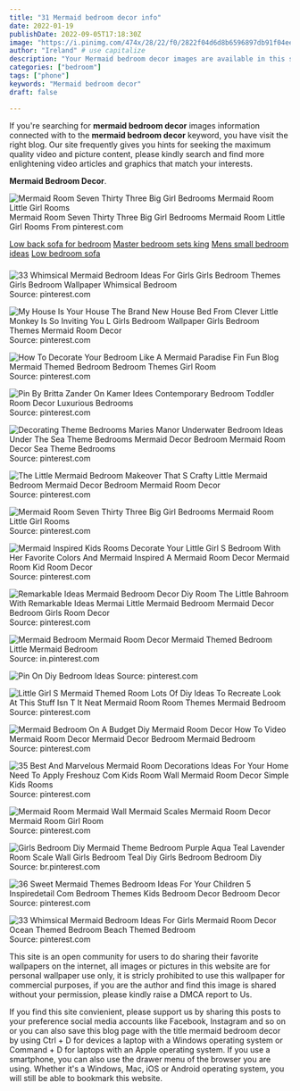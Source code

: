```yaml
---
title: "31 Mermaid bedroom decor info"
date: 2022-01-19
publishDate: 2022-09-05T17:18:30Z
image: "https://i.pinimg.com/474x/28/22/f0/2822f04d6d8b6596897db91f04ee2d47.jpg"
author: "Ireland" # use capitalize
description: "Your Mermaid bedroom decor images are available in this site. Mermaid bedroom decor are a topic that is being searched for and liked by netizens now. You can Download the Mermaid bedroom decor files here. Download all free photos."
categories: ["bedroom"]
tags: ["phone"]
keywords: "Mermaid bedroom decor"
draft: false

---
```


If you're searching for **mermaid bedroom decor** images information connected with to the **mermaid bedroom decor** keyword, you have visit the right  blog.  Our site frequently  gives you  hints  for seeking  the maximum  quality video and picture  content, please kindly search and find more enlightening video articles and graphics  that match your interests.

**Mermaid Bedroom Decor**. 

![Mermaid Room Seven Thirty Three Big Girl Bedrooms Mermaid Room Little Girl Rooms](https://i.pinimg.com/564x/0b/0b/61/0b0b61f87b5e91fad5ec842e06d1a147--girls-purple-bedroom-ideas-girls-bedroom-makeover-ideas.jpg "Mermaid Room Seven Thirty Three Big Girl Bedrooms Mermaid Room Little Girl Rooms")
Mermaid Room Seven Thirty Three Big Girl Bedrooms Mermaid Room Little Girl Rooms From pinterest.com

[Low back sofa for bedroom](/low-back-sofa-for-bedroom/)
[Master bedroom sets king](/master-bedroom-sets-king/)
[Mens small bedroom ideas](/mens-small-bedroom-ideas/)
[Low bedroom sofa](/low-bedroom-sofa/)



### 

 


![33 Whimsical Mermaid Bedroom Ideas For Girls Girls Bedroom Themes Girls Bedroom Wallpaper Whimsical Bedroom](https://i.pinimg.com/564x/70/9a/3f/709a3f21a056f336ad28a2ecea28d43d.jpg "33 Whimsical Mermaid Bedroom Ideas For Girls Girls Bedroom Themes Girls Bedroom Wallpaper Whimsical Bedroom")
Source: pinterest.com

 

![My House Is Your House The Brand New House Bed From Clever Little Monkey Is So Inviting You L Girls Bedroom Wallpaper Girls Bedroom Themes Mermaid Room Decor](https://i.pinimg.com/originals/3d/c3/0c/3dc30cdbba1627c3561548947e1dd5b2.jpg "My House Is Your House The Brand New House Bed From Clever Little Monkey Is So Inviting You L Girls Bedroom Wallpaper Girls Bedroom Themes Mermaid Room Decor")
Source: pinterest.com

 

![How To Decorate Your Bedroom Like A Mermaid Paradise Fin Fun Blog Mermaid Themed Bedroom Bedroom Themes Girl Room](https://i.pinimg.com/736x/18/7b/0d/187b0d1ee66143970e650d4127b9c19f.jpg "How To Decorate Your Bedroom Like A Mermaid Paradise Fin Fun Blog Mermaid Themed Bedroom Bedroom Themes Girl Room")
Source: pinterest.com

 

![Pin By Britta Zander On Kamer Idees Contemporary Bedroom Toddler Room Decor Luxurious Bedrooms](https://i.pinimg.com/originals/80/ae/29/80ae29e395cf8976574c907627318df8.jpg "Pin By Britta Zander On Kamer Idees Contemporary Bedroom Toddler Room Decor Luxurious Bedrooms")
Source: pinterest.com

 

![Decorating Theme Bedrooms Maries Manor Underwater Bedroom Ideas Under The Sea Theme Bedrooms Mermaid Decor Bedroom Mermaid Room Decor Sea Theme Bedrooms](https://i.pinimg.com/originals/d4/19/33/d4193300522d93af1c5330ea20560ad9.jpg "Decorating Theme Bedrooms Maries Manor Underwater Bedroom Ideas Under The Sea Theme Bedrooms Mermaid Decor Bedroom Mermaid Room Decor Sea Theme Bedrooms")
Source: pinterest.com

 

![The Little Mermaid Bedroom Makeover That S Crafty Little Mermaid Bedroom Mermaid Decor Bedroom Mermaid Room Decor](https://i.pinimg.com/originals/7d/11/bf/7d11bfa0bead66c05188edcab3a46760.jpg "The Little Mermaid Bedroom Makeover That S Crafty Little Mermaid Bedroom Mermaid Decor Bedroom Mermaid Room Decor")
Source: pinterest.com

 

![Mermaid Room Seven Thirty Three Big Girl Bedrooms Mermaid Room Little Girl Rooms](https://i.pinimg.com/564x/0b/0b/61/0b0b61f87b5e91fad5ec842e06d1a147--girls-purple-bedroom-ideas-girls-bedroom-makeover-ideas.jpg "Mermaid Room Seven Thirty Three Big Girl Bedrooms Mermaid Room Little Girl Rooms")
Source: pinterest.com

 

![Mermaid Inspired Kids Rooms Decorate Your Little Girl S Bedroom With Her Favorite Colors And Mermaid Inspired A Mermaid Room Decor Mermaid Room Kid Room Decor](https://i.pinimg.com/564x/e1/05/49/e105490267cae33951bd2018992885ed.jpg "Mermaid Inspired Kids Rooms Decorate Your Little Girl S Bedroom With Her Favorite Colors And Mermaid Inspired A Mermaid Room Decor Mermaid Room Kid Room Decor")
Source: pinterest.com

 

![Remarkable Ideas Mermaid Bedroom Decor Diy Room The Little Bahroom With Remarkable Ideas Mermai Little Mermaid Bedroom Mermaid Decor Bedroom Girls Room Decor](https://i.pinimg.com/564x/1a/47/d9/1a47d9255ed13f092117ee8f7795f99b.jpg "Remarkable Ideas Mermaid Bedroom Decor Diy Room The Little Bahroom With Remarkable Ideas Mermai Little Mermaid Bedroom Mermaid Decor Bedroom Girls Room Decor")
Source: pinterest.com

 

![Mermaid Bedroom Mermaid Room Decor Mermaid Themed Bedroom Little Mermaid Bedroom](https://i.pinimg.com/originals/c2/a5/5d/c2a55d83b065c00573cc2fc3c5347fb9.jpg "Mermaid Bedroom Mermaid Room Decor Mermaid Themed Bedroom Little Mermaid Bedroom")
Source: in.pinterest.com

 

![Pin On Diy Bedroom Ideas](https://i.pinimg.com/564x/86/13/80/861380fe629baee8ae7d4b0abc075cba.jpg "Pin On Diy Bedroom Ideas")
Source: pinterest.com

 

![Little Girl S Mermaid Themed Room Lots Of Diy Ideas To Recreate Look At This Stuff Isn T It Neat Mermaid Room Room Themes Mermaid Bedroom](https://i.pinimg.com/originals/6a/48/97/6a48972643726380371a0360e37b2d57.jpg "Little Girl S Mermaid Themed Room Lots Of Diy Ideas To Recreate Look At This Stuff Isn T It Neat Mermaid Room Room Themes Mermaid Bedroom")
Source: pinterest.com

 

![Mermaid Bedroom On A Budget Diy Mermaid Room Decor How To Video Mermaid Room Decor Mermaid Decor Bedroom Mermaid Bedroom](https://i.pinimg.com/474x/1c/76/c1/1c76c1fcb224106a03c135aed03914c8.jpg "Mermaid Bedroom On A Budget Diy Mermaid Room Decor How To Video Mermaid Room Decor Mermaid Decor Bedroom Mermaid Bedroom")
Source: pinterest.com

 

![35 Best And Marvelous Mermaid Room Decorations Ideas For Your Home Need To Apply Freshouz Com Kids Room Wall Mermaid Room Decor Simple Kids Rooms](https://i.pinimg.com/originals/3e/07/8e/3e078e36ecf19f55a89efb34192ebddb.jpg "35 Best And Marvelous Mermaid Room Decorations Ideas For Your Home Need To Apply Freshouz Com Kids Room Wall Mermaid Room Decor Simple Kids Rooms")
Source: pinterest.com

 

![Mermaid Room Mermaid Wall Mermaid Scales Mermaid Room Decor Mermaid Room Girl Room](https://i.pinimg.com/736x/a7/a3/51/a7a35142f318065411067b571b979638.jpg "Mermaid Room Mermaid Wall Mermaid Scales Mermaid Room Decor Mermaid Room Girl Room")
Source: pinterest.com

 

![Girls Bedroom Diy Mermaid Theme Bedroom Purple Aqua Teal Lavender Room Scale Wall Girls Bedroom Teal Diy Girls Bedroom Bedroom Diy](https://i.pinimg.com/originals/55/9b/6a/559b6a66093265d1e0c383b0300c2520.jpg "Girls Bedroom Diy Mermaid Theme Bedroom Purple Aqua Teal Lavender Room Scale Wall Girls Bedroom Teal Diy Girls Bedroom Bedroom Diy")
Source: br.pinterest.com

 

![36 Sweet Mermaid Themes Bedroom Ideas For Your Children 5 Inspiredetail Com Bedroom Themes Kids Bedroom Decor Bedroom Decor](https://i.pinimg.com/originals/d7/4f/dc/d74fdca670265a3cc405ac9b46499688.jpg "36 Sweet Mermaid Themes Bedroom Ideas For Your Children 5 Inspiredetail Com Bedroom Themes Kids Bedroom Decor Bedroom Decor")
Source: pinterest.com

 

![33 Whimsical Mermaid Bedroom Ideas For Girls Mermaid Room Decor Ocean Themed Bedroom Beach Themed Bedroom](https://i.pinimg.com/474x/28/22/f0/2822f04d6d8b6596897db91f04ee2d47.jpg "33 Whimsical Mermaid Bedroom Ideas For Girls Mermaid Room Decor Ocean Themed Bedroom Beach Themed Bedroom")
Source: pinterest.com

 

This site is an open community for users to do sharing their favorite wallpapers on the internet, all images or pictures in this website are for personal wallpaper use only, it is stricly prohibited to use this wallpaper for commercial purposes, if you are the author and find this image is shared without your permission, please kindly raise a DMCA report to Us.

If you find this site convienient, please support us by sharing this posts to your preference social media accounts like Facebook, Instagram and so on or you can also save this blog page with the title mermaid bedroom decor by using Ctrl + D for devices a laptop with a Windows operating system or Command + D for laptops with an Apple operating system. If you use a smartphone, you can also use the drawer menu of the browser you are using. Whether it's a Windows, Mac, iOS or Android operating system, you will still be able to bookmark this website.
